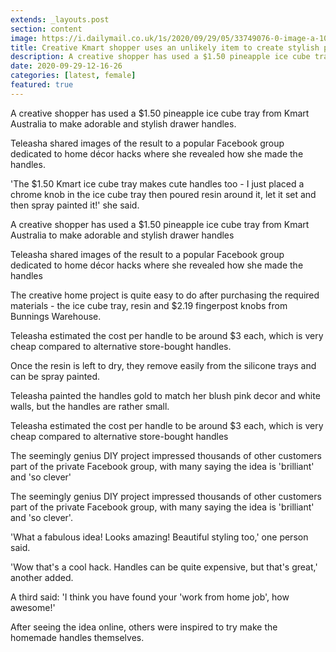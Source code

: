 ```yaml
---
extends: _layouts.post
section: content
image: https://i.dailymail.co.uk/1s/2020/09/29/05/33749076-0-image-a-10_1601356922235.jpg 
title: Creative Kmart shopper uses an unlikely item to create stylish pineapple drawer handles 
description: A creative shopper has used a $1.50 pineapple ice cube tray from Kmart Australia to make adorable and stylish drawer handles. 
date: 2020-09-29-12-16-26 
categories: [latest, female] 
featured: true 
--- 
```

A creative shopper has used a $1.50 pineapple ice cube tray from Kmart Australia to make adorable and stylish drawer handles. 

Teleasha shared images of the result to a popular Facebook group dedicated to home décor hacks where she revealed how she made the handles.

'The $1.50 Kmart ice cube tray makes cute handles too - I just placed a chrome knob in the ice cube tray then poured resin around it, let it set and then spray painted it!' she said.

A creative shopper has used a $1.50 pineapple ice cube tray from Kmart Australia to make adorable and stylish drawer handles

Teleasha shared images of the result to a popular Facebook group dedicated to home décor hacks where she revealed how she made the handles

The creative home project is quite easy to do after purchasing the required materials - the ice cube tray, resin and $2.19 fingerpost knobs from Bunnings Warehouse.

Teleasha estimated the cost per handle to be around $3 each, which is very cheap compared to alternative store-bought handles.

Once the resin is left to dry, they remove easily from the silicone trays and can be spray painted. 

Teleasha painted the handles gold to match her blush pink decor and white walls, but the handles are rather small. 

Teleasha estimated the cost per handle to be around $3 each, which is very cheap compared to alternative store-bought handles

The seemingly genius DIY project impressed thousands of other customers part of the private Facebook group, with many saying the idea is 'brilliant' and 'so clever' 

The seemingly genius DIY project impressed thousands of other customers part of the private Facebook group, with many saying the idea is 'brilliant' and 'so clever'. 

'What a fabulous idea! Looks amazing! Beautiful styling too,' one person said.

'Wow that's a cool hack. Handles can be quite expensive, but that's great,' another added.

A third said: 'I think you have found your 'work from home job', how awesome!'

After seeing the idea online, others were inspired to try make the homemade handles themselves.  

